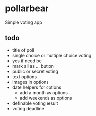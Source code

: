 # pollarbear

Simple voting app

## todo

- title of poll
- single choice or multiple choice voting
- yes if need be
- mark all as … button
- public or secret voting
- text options
- images in options
- date helpers for options
  - add a month as options
  - add weekends as options
- definable voting result
- voting deadline
